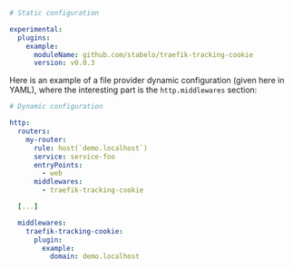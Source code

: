 ```yaml
# Static configuration

experimental:
  plugins:
    example:
      moduleName: github.com/stabelo/traefik-tracking-cookie
      version: v0.0.3
```

Here is an example of a file provider dynamic configuration (given here in YAML), where the interesting part is the `http.middlewares` section:

```yaml
# Dynamic configuration

http:
  routers:
    my-router:
      rule: host(`demo.localhost`)
      service: service-foo
      entryPoints:
        - web
      middlewares:
        - traefik-tracking-cookie

  [...]

  middlewares:
    traefik-tracking-cookie:
      plugin:
        example:
          domain: demo.localhost
```